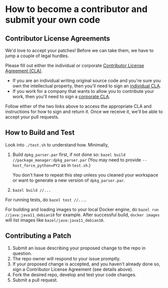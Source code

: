 # How to become a contributor and submit your own code

## Contributor License Agreements

We'd love to accept your patches! Before we can take them, we have to jump a couple of legal hurdles.

Please fill out either the individual or corporate [Contributor License Agreement (CLA)](https://cla.developers.google.com/about).

  * If you are an individual writing original source code and you're sure you own the intellectual property, then you'll need to sign an [individual CLA](https://cla.developers.google.com/about/google-individual).
  * If you work for a company that wants to allow you to contribute your work, then you'll need to sign a [corporate CLA](https://cla.developers.google.com/about/google-corporate).

Follow either of the two links above to access the appropriate CLA and instructions for how to sign and return it. Once we receive it, we'll be able to accept your pull requests.

## How to Build and Test

Look into `./test.sh` to understand how. Minimally,

1. Build `dpkg_parser.par` first, if not done so: `bazel build //package_manager:dpkg_parser.par` (You may need to provide `--host_force_python=PY2` as in `test.sh`.)

   You don't have to repeat this step unless you cleaned your workspace or want to generate a new version of `dpkg_parser.par`.
1. `bazel build //...`

For running tests, do `bazel test //...`.

For building and loading images to your local Docker engine, do `bazel run //java:java11_debian10` for example. After successful build, `docker images` will list images like `bazel/java:java11_debian10`.

## Contributing a Patch

1. Submit an issue describing your proposed change to the repo in question.
1. The repo owner will respond to your issue promptly.
1. If your proposed change is accepted, and you haven't already done so, sign a Contributor License Agreement (see details above).
1. Fork the desired repo, develop and test your code changes.
1. Submit a pull request.
